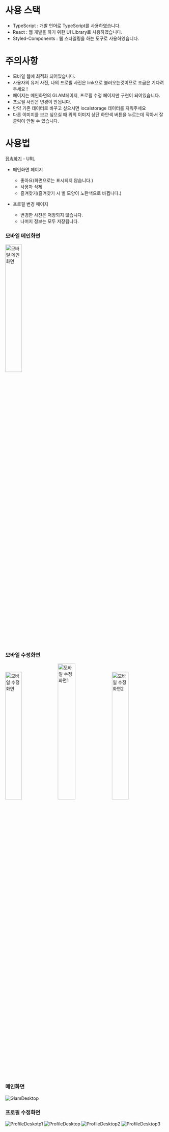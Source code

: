 # 사용 스택
- TypeScript : 개발 언어로 TypeScript를 사용하였습니다.
- React : 웹 개발을 하기 위한 UI Library로 사용하였습니다.
- Styled-Components : 웹 스타일링을 하는 도구로 사용하였습니다.

# 주의사항
- 모바일 웹에 최적화 되어있습니다. 
- 사용자의 유저 사진, 나의 프로필 사진은 link으로 불러오는것이므로 조금은 기다려주세요 ! 
- 페이지는 메인화면의 GLAM페이지, 프로필 수정 페이지만 구현이 되어있습니다. 
- 프로필 사진은 변경이 안됩니다. 
- 만약 기존 데이터로 바꾸고 싶으시면 localstorage 데이터를 지워주세요
- 다른 이미지를 보고 싶으실 때 위의 이미지 상단 하얀색 버튼을 누르는데 작아서 잘 클릭이 안될 수 있습니다.

# 사용법
[접속하기](https://jsh0128.github.io/GLAM/) - URL<br/>
- 메인화면 페이지
  - 좋아요(화면으로는 표시되지 않습니다.)
  - 사용자 삭제
  - 즐겨찾기(즐겨찾기 시 별 모양이 노란색으로 바뀝니다.)

- 프로필 변경 페이지
  - 변경한 사진은 저장되지 않습니다.
  - 나머지 정보는 모두 저장됩니다.

### 모바일 메인화면
<img src="https://user-images.githubusercontent.com/52942411/127020355-2d0e9f83-48b0-43e8-b5c5-a24a1a112a3e.PNG" alt="모바일 메인화면" width="32%"/>

### 모바일 수정화면
<div>
<img src="https://user-images.githubusercontent.com/52942411/127099232-309a0b74-2bb2-4809-ae9b-4a2bb7c4858e.PNG" alt="모바일 수정화면" width="32%"/>
<img src="https://user-images.githubusercontent.com/52942411/127020341-dc1c30cc-0b21-4294-a116-0afe788ed488.PNG" alt="모바일 수정화면1" width="33%"/>
<img src="https://user-images.githubusercontent.com/52942411/127020337-397a0c41-8f35-4cdc-b23e-7750fbb8dbd5.PNG" alt="모바일 수정화면2" width="32%"/>
</div>

### 메인화면
![GlamDesktop](https://user-images.githubusercontent.com/52942411/127020343-0da6323e-a02a-441c-b19c-583f3dc0e9b6.PNG)

### 프로필 수정화면
![ProfileDeskotp1](https://user-images.githubusercontent.com/52942411/127020359-6076eef6-a0db-4075-979c-4aeec916639a.PNG)
![ProfileDesktop](https://user-images.githubusercontent.com/52942411/127020366-e450b437-fbd7-44c8-b0f8-75f6e6a27503.PNG)
![ProfileDesktop2](https://user-images.githubusercontent.com/52942411/127020330-e252b1c2-1068-4d29-b32f-420f794ed004.PNG)
![ProfileDesktop3](https://user-images.githubusercontent.com/52942411/127020335-910740ad-64c1-439a-a9b3-03b935d84bdd.PNG)
